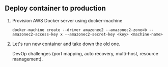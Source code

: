 ## Deploy container to production

1. Provision AWS Docker server using docker-machine

    ```
    docker-machine create --driver amazonec2 --amazonec2-zone=b --amazonec2-access-key x --amazonec2-secret-key <key> <machine-name>
    ```

2. Let's run new container and take down the old one.

    DevOp challenges (port mapping, auto recovery, multi-host, resource management).
